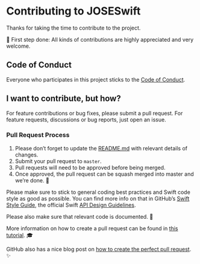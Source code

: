 # Contributing to JOSESwift

Thanks for taking the time to contribute to the project.

:tada: First step done: All kinds of contributions are highly appreciated and very welcome.

## Code of Conduct

Everyone who participates in this project sticks to the [Code of Conduct](CODE_OF_CONDUCT.md). 

## I want to contribute, but how? 

For feature contributions or bug fixes, please submit a pull request. For feature requests, discussions or bug reports, just open an issue.

### Pull Request Process

1. Please don’t forget to update the [README.md](../README.md) with relevant details of changes.
2. Submit your pull request to `master`.
3. Pull requests will need to be approved before being merged.
4. Once approved, the pull request can be squash merged into master and we’re done. :tada:

Please make sure to stick to general coding best practices and Swift code style as good as possible. You can find more info on that in GitHub’s [Swift Style Guide](https://github.com/github/swift-style-guide), the official Swift [API Design Guidelines](https://swift.org/documentation/api-design-guidelines/). 

Please also make sure that relevant code is documented. :page_with_curl:

More information on how to create a pull request can be found in [this tutorial](https://help.github.com/articles/creating-a-pull-request-from-a-fork/). :mortar_board:

GitHub also has a nice blog post on [how to create the perfect pull request](https://github.com/blog/1943-how-to-write-the-perfect-pull-request). :sparkles:
